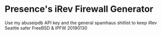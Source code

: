 # Presence's iRev Firewall Generator
Use my abuseipdb API key and the general spamhaus shitlist to keep iRev Seattle safer
FreeBSD & IPFW
20190130
